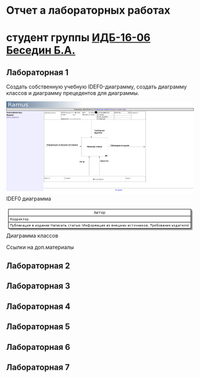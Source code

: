 # Отчет а лабораторных работах
# студент группы [ИДБ-16-06](https://github.com/stankin/design-2018/wiki/list-idb-16-06) [Беседин Б.А.](https://github.com/akumaB)

## Лабораторная 1

Создать собственную учебную IDEF0-диаграмму, создать диаграмму классов и диаграмму прецедентов для диаграммы.

![IDEF0 диаграмма](https://github.com/akumaB/Besedin.github.io/blob/master/idef0Besedin.png)
IDEF0 диаграмма

![Диаграмма классов](https://github.com/akumaB/Besedin.github.io/blob/master/diaBesedin.png)
Диаграмма классов

Ссылки на доп.материалы

## Лабораторная 2

## Лабораторная 3

## Лабораторная 4

## Лабораторная 5

## Лабораторная 6

## Лабораторная 7

